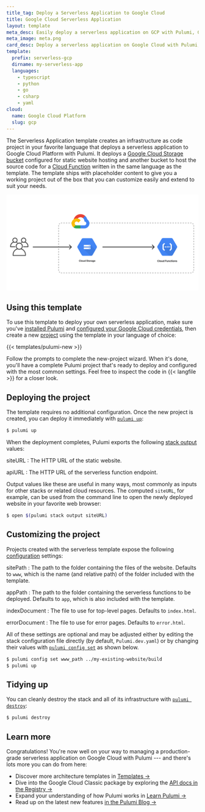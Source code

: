 ```yaml
---
title_tag: Deploy a Serverless Application to Google Cloud
title: Google Cloud Serverless Application
layout: template
meta_desc: Easily deploy a serverless application on GCP with Pulumi, Google Cloud Functions, and Google Cloud Storage using this template.
meta_image: meta.png
card_desc: Deploy a serverless application on Google Cloud with Pulumi, Google Cloud Functions, and Google Cloud Storage.
template:
  prefix: serverless-gcp
  dirname: my-serverless-app
  languages:
    - typescript
    - python
    - go
    - csharp
    - yaml
cloud:
  name: Google Cloud Platform
  slug: gcp
---
```


The Serverless Application template creates an infrastructure as code project in your favorite language that deploys a serverless application to Google Cloud Platform with Pulumi. It deploys a [Google Cloud Storage bucket](/registry/packages/gcp/api-docs/storage/bucket/) configured for static website hosting and another bucket to host the source code for a [Cloud Function](/registry/packages/gcp/api-docs/cloudfunctions/function/) written in the same language as the template. The template ships with placeholder content to give you a working project out of the box that you can customize easily and extend to suit your needs.

![An architecture diagram of the Pulumi Google Cloud Serverless Application template](./architecture.png)

## Using this template

To use this template to deploy your own serverless application, make sure you've [installed Pulumi](/docs/install/) and [configured your Google Cloud credentials](/registry/packages/gcp/installation-configuration#credentials), then create a new [project](/docs/concepts/projects/) using the template in your language of choice:

{{< templates/pulumi-new >}}

Follow the prompts to complete the new-project wizard. When it's done, you'll have a complete Pulumi project that's ready to deploy and configured with the most common settings. Feel free to inspect the code in {{< langfile >}} for a closer look.

## Deploying the project

The template requires no additional configuration. Once the new project is created, you can deploy it immediately with [`pulumi up`](/docs/reference/cli/pulumi_up):

```bash
$ pulumi up
```

When the deployment completes, Pulumi exports the following [stack output](/docs/concepts/stack#outputs) values:

siteURL
: The HTTP URL of the static website.

apiURL
: The HTTP URL of the serverless function endpoint.

Output values like these are useful in many ways, most commonly as inputs for other stacks or related cloud resources. The computed `siteURL`, for example, can be used from the command line to open the newly deployed website in your favorite web browser:

```bash
$ open $(pulumi stack output siteURL)
```

## Customizing the project

Projects created with the serverless template expose the following [configuration](/docs/concepts/config/) settings:

sitePath
: The path to the folder containing the files of the website. Defaults to `www`, which is the name (and relative path) of the folder included with the template.

appPath
: The path to the folder containing the serverless functions to be deployed. Defaults to `app`, which is also included with the template.

indexDocument
: The file to use for top-level pages. Defaults to `index.html`.

errorDocument
: The file to use for error pages. Defaults to `error.html`.

All of these settings are optional and may be adjusted either by editing the stack configuration file directly (by default, `Pulumi.dev.yaml`) or by changing their values with [`pulumi config set`](/docs/reference/cli/pulumi_config_set) as shown below.

```bash
$ pulumi config set www_path ../my-existing-website/build
$ pulumi up
```

## Tidying up

You can cleanly destroy the stack and all of its infrastructure with [`pulumi destroy`](/docs/reference/cli/pulumi_destroy):

```bash
$ pulumi destroy
```

## Learn more

Congratulations! You're now well on your way to managing a production-grade serverless application on Google Cloud with Pulumi --- and there's lots more you can do from here:

* Discover more architecture templates in [Templates &rarr;](/templates)
* Dive into the Google Cloud Classic package by exploring the [API docs in the Registry &rarr;](/registry/packages/gcp)
* Expand your understanding of how Pulumi works in [Learn Pulumi &rarr;](/learn)
* Read up on the latest new features [in the Pulumi Blog &rarr;](/blog/tag/google-cloud)
